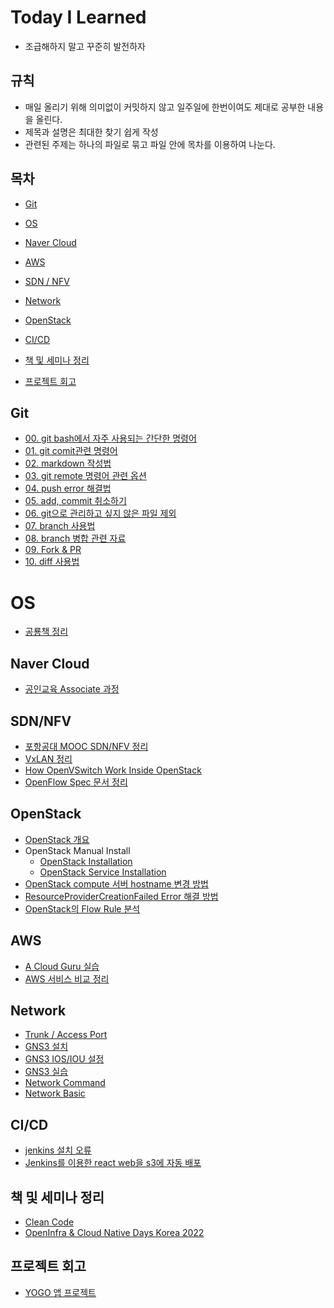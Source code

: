# Today I Learned

- 조급해하지 말고 꾸준히 발전하자

## 규칙

- 매일 올리기 위해 의미없이 커밋하지 않고 일주일에 한번이여도 제대로 공부한 내용을 올린다.
- 제목과 설명은 최대한 찾기 쉽게 작성
- 관련된 주제는 하나의 파일로 묶고 파일 안에 목차를 이용하여 나눈다.



## 목차

- [Git](#git)
- [OS](#os)
- [Naver Cloud](#naver-cloud)
- [AWS](#aws)
- [SDN / NFV](#sdnnfv)
- [Network](#network)
- [OpenStack](#openstack)
- [CI/CD](#cicd)
- [책 및 세미나 정리](#책-및-세미나-정리)


- [프로젝트 회고](#프로젝트-회고)



## Git

- [00. git bash에서 자주 사용되는 간단한 명령어](git/00_basic_cli.md)
- [01. git comit관련 명령어](git/01_git.md)
- [02. markdown 작성법](git/02_markdown.md)
- [03. git remote 명령어 관련 옵션](git/03_git_remote.md)
- [04. push error 해결법](git/04_push_error.md)
- [05. add, commit 취소하기](git/05_restore.md)
- [06. git으로 관리하고 싶지 않은 파일 제외](git/06_git_ignore.md)
- [07. branch 사용법](git/07_branch.md)
- [08. branch 병합 관련 자료](git/08_merge_branch.md)
- [09. Fork & PR](git/09_fork_pr.md)
- [10. diff 사용법](git/10_diff.md)



# OS

- [공룡책 정리](OS/공룡책%20정리.md)



## Naver Cloud

- [공인교육 Associate 과정](Naver_Cloud/공인교육_Associate_과정.md)



## SDN/NFV

- [포항공대 MOOC SDN/NFV 정리](SDN&NFV/포항공대_MOOC_SDNNFV_정리.md)
- [VxLAN 정리](SDN&NFV/VxLAN.md)
- [How OpenVSwitch Work Inside OpenStack](SDN&NFV/How_OpenVSwitch_Works_Inside_OpenStack.md)
- [OpenFlow Spec 문서 정리](SDN&NFV/OpenFlow_Spec_정리.md)



## OpenStack

- [OpenStack 개요](OpenStack/OpenStack_개요.md)
- OpenStack Manual Install
  - [OpenStack Installation](OpenStack/OpenStack_Installation.md)
  - [OpenStack Service Installation](OpenStack/OpenStack_Service_Installation.md)
- [OpenStack compute 서버 hostname 변경 방법](OpenStack/OpenStack_Compute_Hostname_Change.md)
- [ResourceProviderCreationFailed Error 해결 방법](OpenStack/ResourceProviderCreationFailed_Error.md)
- [OpenStack의 Flow Rule 분석](OpenStack/OpenStack_OvS_FlowRule.md)



## AWS

- [A Cloud Guru 실습](AWS/A_Cloud_Guru_실습.md)
- [AWS 서비스 비교 정리](AWS/AWS_서비스_비교_정리.md)



## Network

- [Trunk / Access Port](Network/Trunk_Access_Port.md)
- [GNS3 설치](Network/GNS3_Install.md)
- [GNS3 IOS/IOU 설정](Network/GNS3_IOS_IOU_Install.md)
- [GNS3 실습](Network/GNS3_실습.md)
- [Network Command](Network/Network_Command.md)
- [Network Basic](Network/Network_Basic.md)

## CI/CD

- [jenkins 설치 오류](CI&CD/Jenkins_설치_오류.md)
- [Jenkins를 이용한 react web을 s3에 자동 배포](CI&CD/jenkins_s3_react_deploy.md)

## 책 및 세미나 정리
- [Clean Code](책_세미나_정리/Clean_Code_정리.md)
- [OpenInfra & Cloud Native Days Korea 2022](책_세미나_정리/OpenInfra_&_Cloud_Native_Days_Korea_2022.md)

## 프로젝트 회고

- [YOGO 앱 프로젝트](프로젝트_회고/YOGO_앱_프로젝트.md)